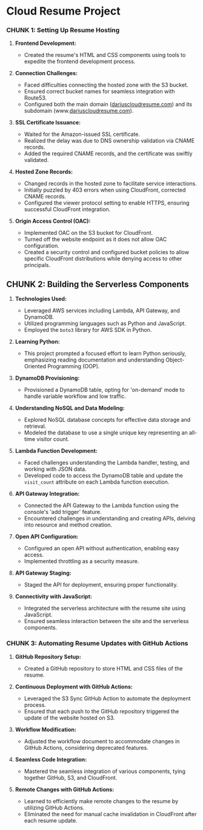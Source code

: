# Cloud Resume Project

### CHUNK 1: Setting Up Resume Hosting

1. **Frontend Development:**
   - Created the resume's HTML and CSS components using tools to expedite the frontend development process.

2. **Connection Challenges:**
   - Faced difficulties connecting the hosted zone with the S3 bucket.
   - Ensured correct bucket names for seamless integration with Route53.
   - Configured both the main domain ([dariuscloudresume.com](http://dariuscloudresume.com)) and its subdomain (www.[dariuscloudresume.com](http://dariuscloudresume.com)).

3. **SSL Certificate Issuance:**
   - Waited for the Amazon-issued SSL certificate.
   - Realized the delay was due to DNS ownership validation via CNAME records.
   - Added the required CNAME records, and the certificate was swiftly validated.

4. **Hosted Zone Records:**
   - Changed records in the hosted zone to facilitate service interactions.
   - Initially puzzled by 403 errors when using CloudFront, corrected CNAME records.
   - Configured the viewer protocol setting to enable HTTPS, ensuring successful CloudFront integration.

5. **Origin Access Control (OAC):**
   - Implemented OAC on the S3 bucket for CloudFront.
   - Turned off the website endpoint as it does not allow OAC configuration.
   - Created a security control and configured bucket policies to allow specific CloudFront distributions while denying access to other principals.

## CHUNK 2: Building the Serverless Components

1. **Technologies Used:**
   - Leveraged AWS services including Lambda, API Gateway, and DynamoDB.
   - Utilized programming languages such as Python and JavaScript.
   - Employed the `boto3` library for AWS SDK in Python.

2. **Learning Python:**
   - This project prompted a focused effort to learn Python seriously, emphasizing reading documentation and understanding Object-Oriented Programming (OOP).

3. **DynamoDB Provisioning:**
   - Provisioned a DynamoDB table, opting for 'on-demand' mode to handle variable workflow and low traffic.

4. **Understanding NoSQL and Data Modeling:**
   - Explored NoSQL database concepts for effective data storage and retrieval.
   - Modeled the database to use a single unique key representing an all-time visitor count.

5. **Lambda Function Development:**
   - Faced challenges understanding the Lambda handler, testing, and working with JSON data.
   - Developed code to access the DynamoDB table and update the `visit_count` attribute on each Lambda function execution.

6. **API Gateway Integration:**
   - Connected the API Gateway to the Lambda function using the console's 'add trigger' feature.
   - Encountered challenges in understanding and creating APIs, delving into resource and method creation.

7. **Open API Configuration:**
   - Configured an open API without authentication, enabling easy access.
   - Implemented throttling as a security measure.

8. **API Gateway Staging:**
   - Staged the API for deployment, ensuring proper functionality.

9. **Connectivity with JavaScript:**
   - Integrated the serverless architecture with the resume site using JavaScript.
   - Ensured seamless interaction between the site and the serverless components.

### CHUNK 3: Automating Resume Updates with GitHub Actions

1. **GitHub Repository Setup:**
   - Created a GitHub repository to store HTML and CSS files of the resume.

2. **Continuous Deployment with GitHub Actions:**
   - Leveraged the S3 Sync GitHub Action to automate the deployment process.
   - Ensured that each push to the GitHub repository triggered the update of the website hosted on S3.

3. **Workflow Modification:**
   - Adjusted the workflow document to accommodate changes in GitHub Actions, considering deprecated features.

4. **Seamless Code Integration:**
   - Mastered the seamless integration of various components, tying together GitHub, S3, and CloudFront.

5. **Remote Changes with GitHub Actions:**
   - Learned to efficiently make remote changes to the resume by utilizing GitHub Actions.
   - Eliminated the need for manual cache invalidation in CloudFront after each resume update.
